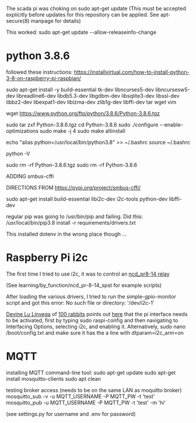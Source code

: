 The scada pi was choking on sudo apt-get update 
(This must be accepted explicitly before updates for this repository can be applied. See apt-secure(8) manpage for details)

This worked:
sudo apt-get update --allow-releaseinfo-change

# python 3.8.6

followed these instructions:
https://installvirtual.com/how-to-install-python-3-8-on-raspberry-pi-raspbian/


sudo apt-get install -y build-essential tk-dev libncurses5-dev libncursesw5-dev 
libreadline6-dev libdb5.3-dev libgdbm-dev libsqlite3-dev libssl-dev libbz2-dev 
libexpat1-dev liblzma-dev zlib1g-dev libffi-dev tar wget vim

wget https://www.python.org/ftp/python/3.8.6/Python-3.8.6.tgz

sudo tar zxf Python-3.8.6.tgz
cd Python-3.8.6
sudo ./configure --enable-optimizations
sudo make -j 4
sudo make altinstall


echo "alias python=/usr/local/bin/python3.8" >> ~/.bashrc
source ~/.bashrc

python -V

sudo rm -rf Python-3.8.6.tgz
sudo rm -rf Python-3.8.6


ADDING smbus-cffi

DIRECTIONS FROM  https://pypi.org/project/smbus-cffi/

sudo apt-get install build-essential libi2c-dev i2c-tools python-dev libffi-dev


regular pip was going to /usr/bin/pip and failing. Did this:
 /usr/local/bin/pip3.8 install -r requirements/drivers.txt

This installed dotenv in the wrong place though ...

# Raspberry Pi i2c 

The first time I tried to use i2c, it was to control an [ncd_pr8-14 relay](https://docs.google.com/document/d/1DurCUDddqoAkloZs7OPQh909biuquTCC3XDcZe132yg/edit)


(See learning/by_function/ncd_pr-8-14_spst for example scripts)


After loading the various drivers, I tried to run the simple-gpio-monitor script and got this error:
 No such file or directory: '/dev/i2c-1'


[Devine Lu Linvega](https://github.com/neauoire) of [100 rabbits](http://100r.co/site/about_us.html) points out [here](https://github.com/pimoroni/inky-phat/issues/28) that the pi interface needs to be activated, first by typing sudo raspi-config and then
navigating to Interfacing Options, selecting i2c, and enabling it. Alternatively,
sudo nano /boot/config.txt and make sure it has the a line with dtparam=i2c_arm=on

# MQTT

installing MQTT command-line tool:
sudo apt-get update
sudo apt-get install mosquitto-clients
sudo apt clean

testing broker access (needs to be on the same LAN as moquitto broker)
mosquitto_sub -v -u MQTT_USERNAME -P MQTT_PW -t 'test'
mosquitto_pub -u MQTT_USERNAME -P MQTT_PW -t 'test' -m 'hi'

(see settings.py for username and .env for password)

